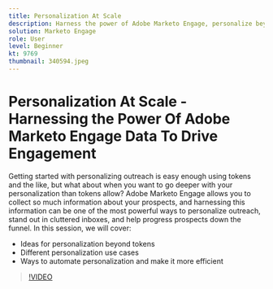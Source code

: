 ```yaml
---
title: Personalization At Scale
description: Harness the power of Adobe Marketo Engage, personalize beyond tokens.
solution: Marketo Engage
role: User
level: Beginner
kt: 9769
thumbnail: 340594.jpeg
---
```

# Personalization At Scale - Harnessing the Power Of Adobe Marketo Engage Data To Drive Engagement

Getting started with personalizing outreach is easy enough using tokens and the like, but what about when you want to go deeper with your personalization than tokens allow? Adobe Marketo Engage allows you to collect so much information about your prospects, and harnessing this information can be one of the most powerful ways to personalize outreach, stand out in cluttered inboxes, and help progress prospects down the funnel. In this session, we will cover:

* Ideas for personalization beyond tokens
* Different personalization use cases
* Ways to automate personalization and make it more efficient

>[!VIDEO](https://video.tv.adobe.com/v/340594/?quality=12&learn=on)
